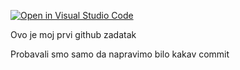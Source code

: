[![Open in Visual Studio Code](https://classroom.github.com/assets/open-in-vscode-718a45dd9cf7e7f842a935f5ebbe5719a5e09af4491e668f4dbf3b35d5cca122.svg)](https://classroom.github.com/online_ide?assignment_repo_id=13299585&assignment_repo_type=AssignmentRepo)

Ovo je moj prvi github zadatak

Probavali smo samo da napravimo bilo kakav commit